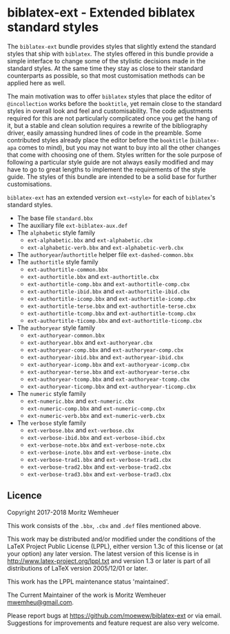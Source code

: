 biblatex-ext - Extended biblatex standard styles
================================================

The `biblatex-ext` bundle provides styles that slightly extend the standard
styles that ship with `biblatex`. The styles offered in this bundle provide
a simple interface to change some of the stylistic decisions made in the
standard styles. At the same time they stay as close to their standard
counterparts as possible, so that most customisation methods can be applied
here as well.

The main motivation was to offer `biblatex` styles that place the editor of
`@incollection` works before the `booktitle`, yet remain close to the standard
styles in overall look and feel and customisability. The code adjustments
required for this are not particularly complicated once you get the hang of it,
but a stable and clean solution requires a rewrite of the bibliography driver,
easily amassing hundred lines of code in the preamble. Some contributed styles
already place the editor before the `booktitle` (`biblatex-apa` comes to mind),
but you may not want to buy into all the other changes that come with choosing
one of them. Styles written for the sole purpose of following a particular
style guide are not always easily modified and may have to go to great lengths
to implement the requirements of the style guide.
The styles of this bundle are intended to be a solid base for further
customisations.

`biblatex-ext` has an extended version `ext-<style>` for each of `biblatex`'s
standard styles.

- The base file `standard.bbx`
- The auxiliary file `ext-biblatex-aux.def`
- The `alphabetic` style family
  - `ext-alphabetic.bbx` and `ext-alphabetic.cbx`
  - `ext-alphabetic-verb.bbx` and `ext-alphabetic-verb.cbx`
- The `authoryear`/`authortitle` helper file `ext-dashed-common.bbx`
- The `authortitle` style family
  - `ext-authortitle-common.bbx`
  - `ext-authortitle.bbx` and `ext-authortitle.cbx`
  - `ext-authortitle-comp.bbx` and `ext-authortitle-comp.cbx`
  - `ext-authortitle-ibid.bbx` and `ext-authortitle-ibid.cbx`
  - `ext-authortitle-icomp.bbx` and `ext-authortitle-icomp.cbx`
  - `ext-authortitle-terse.bbx` and `ext-authortitle-terse.cbx`
  - `ext-authortitle-tcomp.bbx` and `ext-authortitle-tcomp.cbx`
  - `ext-authortitle-ticomp.bbx` and `ext-authortitle-ticomp.cbx`
- The `authoryear` style family
  - `ext-authoryear-common.bbx`
  - `ext-authoryear.bbx` and `ext-authoryear.cbx`
  - `ext-authoryear-comp.bbx` and `ext-authoryear-comp.cbx`
  - `ext-authoryear-ibid.bbx` and `ext-authoryear-ibid.cbx`
  - `ext-authoryear-icomp.bbx` and `ext-authoryear-icomp.cbx`
  - `ext-authoryear-terse.bbx` and `ext-authoryear-terse.cbx`
  - `ext-authoryear-tcomp.bbx` and `ext-authoryear-tcomp.cbx`
  - `ext-authoryear-ticomp.bbx` and `ext-authoryear-ticomp.cbx`
- The `numeric` style family
  - `ext-numeric.bbx` and `ext-numeric.cbx`
  - `ext-numeric-comp.bbx` and `ext-numeric-comp.cbx`
  - `ext-numeric-verb.bbx` and `ext-numeric-verb.cbx`
- The `verbose` style family
  - `ext-verbose.bbx` and `ext-verbose.cbx`
  - `ext-verbose-ibid.bbx` and `ext-verbose-ibid.cbx`
  - `ext-verbose-note.bbx` and `ext-verbose-note.cbx`
  - `ext-verbose-inote.bbx` and `ext-verbose-inote.cbx`
  - `ext-verbose-trad1.bbx` and `ext-verbose-trad1.cbx`
  - `ext-verbose-trad2.bbx` and `ext-verbose-trad2.cbx`
  - `ext-verbose-trad3.bbx` and `ext-verbose-trad3.cbx`


## Licence

Copyright 2017-2018 Moritz Wemheuer

This work consists of the `.bbx`, `.cbx` and `.def` files mentioned above.

This work may be distributed and/or modified under the
conditions of the LaTeX Project Public License (LPPL), either
version 1.3c of this license or (at your option) any later
version. The latest version of this license is in
http://www.latex-project.org/lppl.txt
and version 1.3 or later is part of all distributions of LaTeX
version 2005/12/01 or later.

This work has the LPPL maintenance status 'maintained'.

The Current Maintainer of the work is Moritz Wemheuer <mwemheu@gmail.com>.

Please report bugs at https://github.com/moewew/biblatex-ext or via email.
Suggestions for improvements and feature request are also very welcome.
